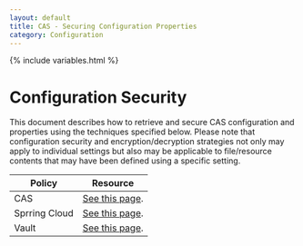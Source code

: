 ```yaml
---
layout: default
title: CAS - Securing Configuration Properties
category: Configuration
---
```


{% include variables.html %}

# Configuration Security

This document describes how to retrieve and secure CAS configuration and properties
using the techniques specified below. Please note that configuration security and encryption/decryption
strategies not only may apply to individual settings but also may be applicable to file/resource contents that
may have been defined using a specific setting.

| Policy        | Resource                                                        |
|---------------|-----------------------------------------------------------------|
| CAS           | [See this page](Configuration-Properties-Security-CAS.html).    |
| Sprring Cloud | [See this page](Configuration-Properties-Security-Spring.html). |
| Vault         | [See this page](Configuration-Properties-Security-Vault.html).  |
